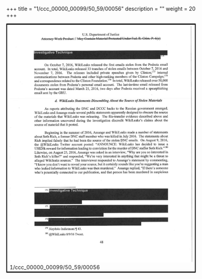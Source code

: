 +++
title = "1/ccc_00000_00099/50_59/00056"
description = ""
weight = 20
+++

<table style="border:2px solid black;max-width:800px;max-height:800px;" 
><tr><td>
<img class="center-fit-jpg"
src="/jpg_/jpg_mueller_report_searchable_056.jpg">
1/ccc_00000_00099/50_59/00056
</img></td></tr></table>
